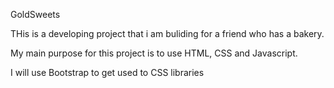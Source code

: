 GoldSweets

THis is a developing project that i am buliding for a friend who has a bakery.

My main purpose for this project is to use HTML, CSS and Javascript.

I will use Bootstrap to get used to CSS libraries
